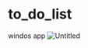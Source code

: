 # to_do_list
  windos app
![Untitled](https://github.com/aminakbari7/to_do_list/assets/133129036/1b9df466-c912-4aa2-b958-b5bd15709cb0)
